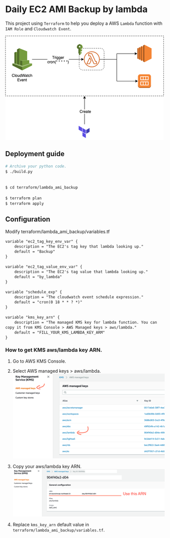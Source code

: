 # Daily EC2 AMI Backup by lambda

This project using `Terraform` to help you deploy a AWS `Lambda` function with `IAM Role` and `Cloudwatch Event`.  

![simple darchitecture](./img/simple-architecture.png)


## Deployment guide
```bash
# Archive your python code.
$ ./build.py


$ cd terraform/lambda_ami_backup

$ terraform plan
$ terraform apply 
```

## Configuration
Modify terraform/lambda_ami_backup/variables.tf 

```text
variable "ec2_tag_key_env_var" {
    description = "The EC2's tag key that lambda looking up."
    default = "Backup"
}

variable "ec2_tag_value_env_var" {
    description = "The EC2's tag value that lambda looking up."
    default = "by_lambda"
}

variable "schedule_exp" {
    description = "The cloudwatch event schedule expression."
    default = "cron(0 18 * * ? *)"
}

variable "kms_key_arn" {
    description = "The managed KMS key for lambda function. You can copy it from KMS Console > AWS Managed keys > aws/lambda."
    default = "FILL_YOUR_KMS_LAMBDA_KEY_ARM"
}

```
### How to get KMS aws/lambda key ARN.
1. Go to AWS KMS Console.

2. Select AWS managed keys > aws/lambda.
![kms_key_1](./img/kms_key.png)

3. Copy your aws/lambda key ARN.
![kms_key_2](./img/kms_key2.png)

4. Replace `kms_key_arn` default value in `terraform/lambda_ami_backup/variables.tf`.